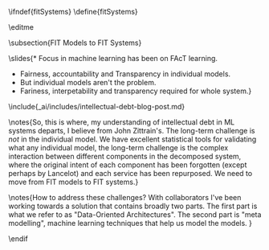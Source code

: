 \ifndef{fitSystems}
\define{fitSystems}

\editme

\subsection{FIT Models to FIT Systems}

\slides{* Focus in machine learning has been on FAcT learning.
* Fairness, accountability and Transparency in individual models.
* But individual models aren't the problem. 
* Fariness, interpetability and transparency required for whole system.}

\include{_ai/includes/intellectual-debt-blog-post.md}

\notes{So, this is where, my understanding of intellectual debt in ML systems
departs, I believe from John Zittrain's. The long-term challenge is
*not* in the individual model. We have excellent statistical tools for
validating what any individual model, the long-term challenge is the
complex interaction between different components in the decomposed
system, where the original intent of each component has been forgotten
(except perhaps by Lancelot) and each service has been repurposed. We need to move from FIT models to FIT systems.}

\notes{How to address these challenges? With collaborators I've been working
towards a solution that contains broadly two parts. The first part is
what we refer to as "Data-Oriented Architectures". The second part is "meta modelling", machine learning techniques that help us model the models. }


\endif
